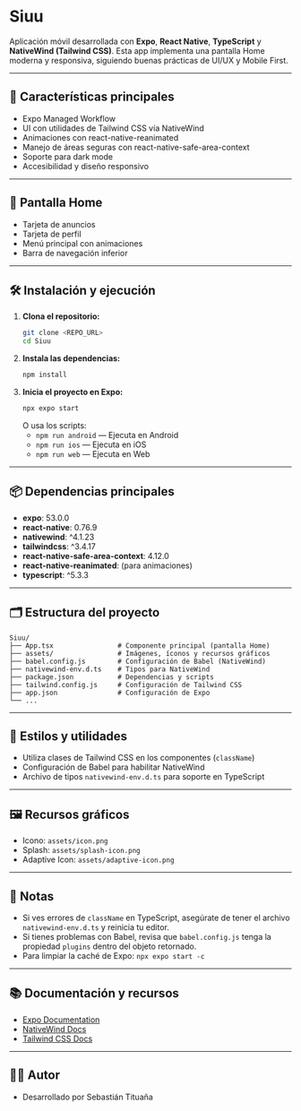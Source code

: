 # Siuu

Aplicación móvil desarrollada con **Expo**, **React Native**, **TypeScript** y **NativeWind (Tailwind CSS)**. Esta app implementa una pantalla Home moderna y responsiva, siguiendo buenas prácticas de UI/UX y Mobile First.

---

## 🚀 Características principales
- Expo Managed Workflow
- UI con utilidades de Tailwind CSS vía NativeWind
- Animaciones con react-native-reanimated
- Manejo de áreas seguras con react-native-safe-area-context
- Soporte para dark mode
- Accesibilidad y diseño responsivo

---

## 📱 Pantalla Home
- Tarjeta de anuncios
- Tarjeta de perfil
- Menú principal con animaciones
- Barra de navegación inferior

---

## 🛠️ Instalación y ejecución

1. **Clona el repositorio:**
   ```sh
   git clone <REPO_URL>
   cd Siuu
   ```
2. **Instala las dependencias:**
   ```sh
   npm install
   ```
3. **Inicia el proyecto en Expo:**
   ```sh
   npx expo start
   ```
   O usa los scripts:
   - `npm run android` — Ejecuta en Android
   - `npm run ios` — Ejecuta en iOS
   - `npm run web` — Ejecuta en Web

---

## 📦 Dependencias principales
- **expo**: 53.0.0
- **react-native**: 0.76.9
- **nativewind**: ^4.1.23
- **tailwindcss**: ^3.4.17
- **react-native-safe-area-context**: 4.12.0
- **react-native-reanimated**: (para animaciones)
- **typescript**: ^5.3.3

---

## 🗂️ Estructura del proyecto
```
Siuu/
├── App.tsx                # Componente principal (pantalla Home)
├── assets/                # Imágenes, íconos y recursos gráficos
├── babel.config.js        # Configuración de Babel (NativeWind)
├── nativewind-env.d.ts    # Tipos para NativeWind
├── package.json           # Dependencias y scripts
├── tailwind.config.js     # Configuración de Tailwind CSS
├── app.json               # Configuración de Expo
└── ...
```

---

## 🎨 Estilos y utilidades
- Utiliza clases de Tailwind CSS en los componentes (`className`)
- Configuración de Babel para habilitar NativeWind
- Archivo de tipos `nativewind-env.d.ts` para soporte en TypeScript

---

## 🖼️ Recursos gráficos
- Icono: `assets/icon.png`
- Splash: `assets/splash-icon.png`
- Adaptive Icon: `assets/adaptive-icon.png`

---

## 📝 Notas
- Si ves errores de `className` en TypeScript, asegúrate de tener el archivo `nativewind-env.d.ts` y reinicia tu editor.
- Si tienes problemas con Babel, revisa que `babel.config.js` tenga la propiedad `plugins` dentro del objeto retornado.
- Para limpiar la caché de Expo: `npx expo start -c`

---

## 📚 Documentación y recursos
- [Expo Documentation](https://docs.expo.dev/)
- [NativeWind Docs](https://www.nativewind.dev/docs/getting-started/installation)
- [Tailwind CSS Docs](https://tailwindcss.com/docs/installation)

---

## 🧑‍💻 Autor
- Desarrollado por Sebastián Tituaña
